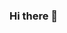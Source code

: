 ### Hi there 👋

<!--
**mt-cs/mt-cs** is a ✨ _special_ ✨ repository because its `README.md` (this file) appears on your GitHub profile.

## 💻 I’m looking for SWE Internship and AI/ML open source to contribute to!
## 💬 How to reach me: https://www.linkedin.com/in/marisatania/
## 😄 Pronouns: She/ Her/ Hers
## 🌭 Hotdog and not hotdog

<h2> 👋 Hey there! I'm Marisa. <img src="https://github.com/souvikguria98/souvikguria98/blob/master/Hi.gif" width="25"></h2>
<img align="right" alt="GIF" src="https://raw.githubusercontent.com/devSouvik/devSouvik/master/gif3.gif" width="500"/>

<h3> 👩🏻‍💻 About Me </h3>

- 💻 &nbsp; I’m looking for SWE Internship and AI/ML open source to contribute to!
- 💬 &nbsp; How to reach me: https://www.linkedin.com/in/marisatania/
- 🦄 Pronouns: She/ Her/ Hers
- 🌭 &nbsp; Hotdog and not hotdog

![hotdog](https://user-images.githubusercontent.com/60201466/113470898-9fb72e00-940d-11eb-99f1-8ae83044a2aa.gif)


<h3>🛠 Tech Stack</h3>

- ⌨️ &nbsp; Java | Python | C | Swift  
- ⚙️ &nbsp; numpy | pandas | pomegranate | tensor flow | skLearn
- 🌐 &nbsp; iOS | HTML | CSS 
- 🛢 &nbsp; MySQL | SQLlite | Firebase
- 🔧 &nbsp; Intellij | PyCharm | Visual Studio code | Eclipse | Git | XCode | Micro | Jupyter Lab
- 🖥 &nbsp; Adobe Xd | Illustrator | Photoshop | OpenShot

<br>

<img align="center" src="https://github-readme-stats.vercel.app/api?username=devSouvik&include_all_commits=true&count_private=true&show_icons=true&line_height=20&title_color=7A7ADB&icon_color=2234AE&text_color=D3D3D3&bg_color=0,000000,130F40" alt="devSouvik's Github Stats">

</br>

[![Top Langs](https://github-readme-stats.vercel.app/api/top-langs/?username=devSouvik&layout=compact&text_color=daf7dc&bg_color=151515)](https://github.com/devSouvik/github-readme-stats)


<h3> 🤝🏻 Connect with Me </h3>

<p align="center">
&nbsp; <a href="https://www.linkedin.com/in/marisatania/" target="_blank" rel="noopener noreferrer"><img src="https://img.icons8.com/plasticine/100/000000/linkedin.png" width="50" /></a>
&nbsp; <a href="https://www.instagram.com/marisatania/" target="_blank" rel="noopener noreferrer"><img src="https://img.icons8.com/plasticine/100/000000/instagram-new.png" width="50" /></a>  
&nbsp; <a href="mailto:mt.marisatania@gmail.com" target="_blank" rel="noopener noreferrer"><img src="https://img.icons8.com/plasticine/100/000000/gmail.png"  width="50" /></a>
</p>

